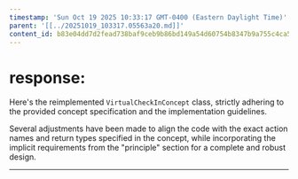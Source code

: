 ```yaml
---
timestamp: 'Sun Oct 19 2025 10:33:17 GMT-0400 (Eastern Daylight Time)'
parent: '[[../20251019_103317.05563a20.md]]'
content_id: b83e04dd7d2fead738baf9ceb9b86bd149a54d60754b8347b9a755c4ca5697bf
---
```


# response:

Here's the reimplemented `VirtualCheckInConcept` class, strictly adhering to the provided concept specification and the implementation guidelines.

Several adjustments have been made to align the code with the exact action names and return types specified in the concept, while incorporating the implicit requirements from the "principle" section for a complete and robust design.

***
